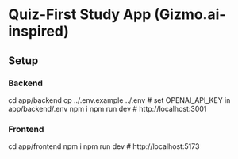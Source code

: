 # Quiz-First Study App (Gizmo.ai-inspired)

## Setup

### Backend
cd app/backend
cp ../.env.example ../.env   # set OPENAI_API_KEY in app/backend/.env
npm i
npm run dev   # http://localhost:3001

### Frontend
cd app/frontend
npm i
npm run dev   # http://localhost:5173
